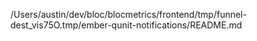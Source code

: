 /Users/austin/dev/bloc/blocmetrics/frontend/tmp/funnel-dest_vis75O.tmp/ember-qunit-notifications/README.md